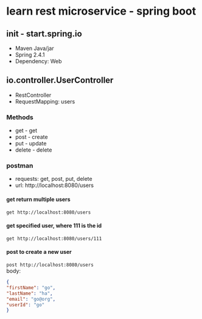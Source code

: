 # learn rest microservice - spring boot 
## init - start.spring.io
* Maven Java/jar
* Spring 2.4.1
* Dependency: Web

## io.controller.UserController
* RestController 
* RequestMapping: users
### Methods
* get - get
* post - create
* put - update
* delete - delete
### postman 
* requests: get, post, put, delete
* url: http://localhost:8080/users
  
#### get return multiple users
  `get http://localhost:8080/users`
#### get specified user, where 111 is the id
  `get http://localhost:8080/users/111`
  #### post to create a new user
  `post http://localhost:8080/users`  
body:
  ```json
{
"firstName": "go",
"lastName": "ha",
"email": "go@org",
"userId": "go"
}
```